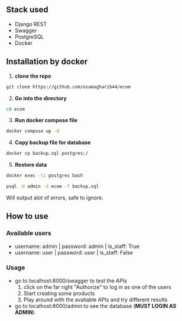 
## Stack used

-   Django REST
-   Swagger
-   PostgreSQL
-   Docker


## Installation by docker

1.   **clone the repo**

```bash
git clone https://github.com/osamagharib44/ecom
```

2.   **Go into the directory**

```bash
cd ecom
```

3.  **Run docker compose file**

```bash
docker compose up -d
```

4.  **Copy backup file for database**
```bash
docker cp backup.sql postgres:/
```

5. **Restore data**
```bash
docker exec -ti postgres bash
```
```bash
psql -U admin -d ecom -f backup.sql
```
Will output alot of errors, safe to ignore.

## How to use

### Available users
- username: admin | password: admin | is_staff: True
- username: user | password: user | is_staff: False


### Usage

- go to localhost:8000/swagger to test the APIs
    1. click on the far right "Authorize" to log in as one of the users
    2. Start creating some products
    3. Play around with the avaliable APIs and try different results
- go to localhost:8000/admin to see the database (**MUST LOGIN AS ADMIN**)


